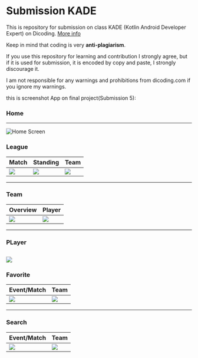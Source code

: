 # Submission KADE 

This is repository for submission on class KADE (Kotlin Android Developer Expert) on Dicoding. [More info](https://www.dicoding.com/academies/55)

Keep in mind that coding is very **anti-plagiarism**.

If you use this repository for learning and contribution I strongly agree, but if it is used for submission, it is encoded by copy and paste, I strongly discourage it.

I am not responsible for any warnings and prohibitions from dicoding.com if you ignore my warnings.

this is screenshot App on final project(Submission 5):

### Home
---
![Home Screen](https://github.com/wisnuwiry/KADE-submission/blob/master/ss/home.png?raw=true)

### League
Match | Standing | Team
---|---|---
![](https://github.com/wisnuwiry/KADE-submission/blob/master/ss/league1.png?raw=true) |![](https://github.com/wisnuwiry/KADE-submission/blob/master/ss/league2.png?raw=true) | ![](https://github.com/wisnuwiry/KADE-submission/blob/master/ss/league3.png?raw=true)

---
### Team
Overview | Player
---|---
![](https://github.com/wisnuwiry/KADE-submission/blob/master/ss/team1.png?raw=true)| ![](https://github.com/wisnuwiry/KADE-submission/blob/master/ss/team2.png?raw=true)
---

### PLayer
![](https://github.com/wisnuwiry/KADE-submission/blob/master/ss/player.png?raw=true)
---

### Favorite
Event/Match | Team
--- | ---
![](https://github.com/wisnuwiry/KADE-submission/blob/master/ss/favorite1.png?raw=true) | ![](https://github.com/wisnuwiry/KADE-submission/blob/master/ss/favorite2.png?raw=true)

---
### Search
Event/Match | Team
--- | ---
![](https://github.com/wisnuwiry/KADE-submission/blob/master/ss/search1.png?raw=true) | ![](https://github.com/wisnuwiry/KADE-submission/blob/master/ss/search2.png?raw=true)


